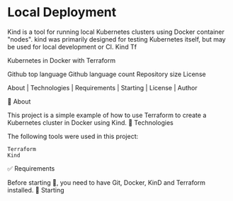 # Local Deployment


Kind is a tool for running local Kubernetes clusters using Docker container "nodes". kind was primarily designed for testing Kubernetes itself, but may be used for local development or CI.
 Kind Tf

 
Kubernetes in Docker with Terraform

Github top language Github language count Repository size License

About   |   Technologies   |   Requirements   |   Starting   |   License   |   Author

🎯 About

This project is a simple example of how to use Terraform to create a Kubernetes cluster in Docker using Kind.
🚀 Technologies

The following tools were used in this project:

    Terraform
    Kind

✅ Requirements

Before starting 🏁, you need to have Git, Docker, KinD and Terraform installed.
🏁 Starting
